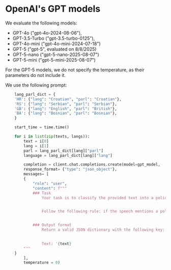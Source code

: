 # OpenAI's GPT models

We evaluate the following models:
- GPT-4o ("gpt-4o-2024-08-06"),
- GPT-3.5-Turbo ("gpt-3.5-turbo-0125"),
- GPT-4o-mini ("gpt-4o-mini-2024-07-18")
- GPT-5 ("gpt-5", evaluated on 8/8/2025)
- GPT-5-nano ("gpt-5-nano-2025-08-07")
- GPT-5-mini ("gpt-5-mini-2025-08-07")

For the GPT-5 models, we do not specify the temperature, as their parameters do not include it.

We use the following prompt:

```python
	lang_parl_dict = {
	'HR': {"lang": "Croatian", "parl": "Croatian"},
	'RS': {"lang": "Serbian", "parl": "Serbian"},
	'GB': {"lang": "English", "parl": "British"},
	'BA': {"lang": "Bosnian", "parl": "Bosnian"},
	}

	start_time = time.time()

	for i in list(zip(texts, langs)):
		text = i[0]
		lang = i[1]
		parl = lang_parl_dict[lang]["parl"]
		language = lang_parl_dict[lang]["lang"]

		completion = client.chat.completions.create(model=gpt_model,
		response_format= {"type": "json_object"},
		messages= [
		{
			"role": "user",
			"content": f"""
			### Task
				Your task is to classify the provided text into a policy agenda topic label, meaning that you need to recognize what is the predominant topic of the text. You will be provided with an excerpt from a parliamentary speech from the {parl} parliament in {language} language, delimited by single quotation marks. Always provide a label, even if you are not sure.


				Follow the following rule: if the speech mentions a policy area and a policy instrument (e.g., taxes, laws), pick the label based on the area, not the instrument (e.g., annotate mortgage tax changes with 14 (Housing), law on education with 6 (Education)).


			### Output format
				Return a valid JSON dictionary with the following key: 'topic' and a value should be an integer which represents one of the labels according to the following dictionary: {majortopics_description}.

				
				Text: '{text}
		"""
	}
		],
		temperature = 0)
```
